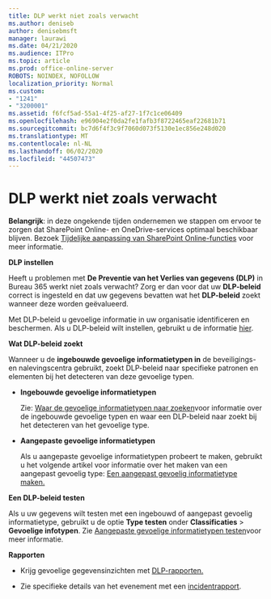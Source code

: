```yaml
---
title: DLP werkt niet zoals verwacht
ms.author: deniseb
author: denisebmsft
manager: laurawi
ms.date: 04/21/2020
ms.audience: ITPro
ms.topic: article
ms.prod: office-online-server
ROBOTS: NOINDEX, NOFOLLOW
localization_priority: Normal
ms.custom:
- "1241"
- "3200001"
ms.assetid: f6fcf5ad-55a1-4f25-af27-1f7c1ce06409
ms.openlocfilehash: e96904e2f0da2fe1fafb3f8722465eaf22681b71
ms.sourcegitcommit: bc7d6f4f3c9f7060d073f5130e1ec856e248d020
ms.translationtype: MT
ms.contentlocale: nl-NL
ms.lasthandoff: 06/02/2020
ms.locfileid: "44507473"
---
```

# <a name="dlp-not-working-as-expected"></a>DLP werkt niet zoals verwacht

**Belangrijk**: in deze ongekende tijden ondernemen we stappen om ervoor te zorgen dat SharePoint Online- en OneDrive-services optimaal beschikbaar blijven. Bezoek [Tijdelijke aanpassing van SharePoint Online-functies](https://aka.ms/ODSPAdjustments) voor meer informatie.

 **DLP instellen**

Heeft u problemen met **De Preventie van het Verlies van gegevens (DLP)** in Bureau 365 werkt niet zoals verwacht? Zorg er dan voor dat uw **DLP-beleid** correct is ingesteld en dat uw gegevens bevatten wat het **DLP-beleid** zoekt wanneer deze worden geëvalueerd.
  
Met DLP-beleid u gevoelige informatie in uw organisatie identificeren en beschermen. Als u DLP-beleid wilt instellen, gebruikt u de informatie [hier](https://docs.microsoft.com/office365/securitycompliance/prevent-data-loss#set-up-dlp).
  
 **Wat DLP-beleid zoekt**
  
Wanneer u de **ingebouwde gevoelige informatietypen in** de beveiligings- en nalevingscentra gebruikt, zoekt DLP-beleid naar specifieke patronen en elementen bij het detecteren van deze gevoelige typen.
  
- **Ingebouwde gevoelige informatietypen**

    Zie: [Waar de gevoelige informatietypen naar zoeken](https://docs.microsoft.com/microsoft-365/compliance/sensitive-information-type-entity-definitions)voor informatie over de ingebouwde gevoelige typen en waar een DLP-beleid naar zoekt bij het detecteren van het gevoelige type.

- **Aangepaste gevoelige informatietypen**

    Als u aangepaste gevoelige informatietypen probeert te maken, gebruikt u het volgende artikel voor informatie over het maken van een aangepast gevoelig type: [Een aangepast gevoelig informatietype maken.](https://docs.microsoft.com/microsoft-365/compliance/create-a-custom-sensitive-information-type)

**Een DLP-beleid testen**

Als u uw gegevens wilt testen met een ingebouwd of aangepast gevoelig informatietype, gebruikt u de optie **Type testen** onder **Classificaties**  >  **Gevoelige infotypen**. Zie [Aangepaste gevoelige informatietypen testen](https://docs.microsoft.com/microsoft-365/compliance/create-a-custom-sensitive-information-type#create-custom-sensitive-information-types-in-the-security--compliance-center)voor meer informatie.

 **Rapporten**
  
- Krijg gevoelige gegevensinzichten met [DLP-rapporten.](https://docs.microsoft.com/microsoft-365/compliance/data-loss-prevention-policies#dlp-reports)

- Zie specifieke details van het evenement met een [incidentrapport](https://docs.microsoft.com/microsoft-365/compliance/data-loss-prevention-policies#incident-reports).
